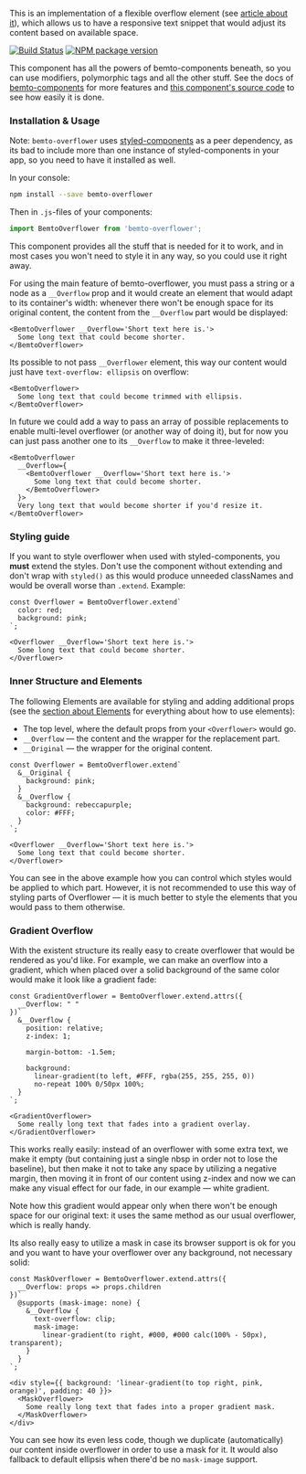 This is an implementation of a flexible overflow element (see [article about it](http://kizu.ru/en/blog/flexible-overflow/)), which allows us to have a responsive text snippet that would adjust its content based on available space.

[![Build Status][build]][build-link] [![NPM package version][version]][version-link]

[build]: https://travis-ci.org/bemto/bemto-overflower.svg?branch=master
[build-link]: https://travis-ci.org/bemto/bemto-overflower
[version]: https://img.shields.io/npm/v/bemto-overflower.svg
[version-link]: https://www.npmjs.com/package/bemto-overflower

This component has all the powers of bemto-components beneath, so you can use modifiers, polymorphic tags and all the other stuff. See the docs of [bemto-components](http://kizu.ru/bemto-components/#elements) for more features and [this component's source code](https://github.com/bemto/bemto-overflower) to see how easily it is done.

### Installation & Usage

Note: `bemto-overflower` uses [styled-components](https://www.styled-components.com/) as a peer dependency, as its bad to include more than one instance of styled-components in your app, so you need to have it installed as well.

In your console:

``` sh
npm install --save bemto-overflower
```

Then in `.js`-files of your components:

``` js static
import BemtoOverflower from 'bemto-overflower';
```

This component provides all the stuff that is needed for it to work, and in most cases you won't need to style it in any way, so you could use it right away.

For using the main feature of bemto-overflower, you must pass a string or a node as a `__Overflow` prop and it would create an element that would adapt to its container's width: whenever there won't be enough space for its original content, the content from the `__Overflow` part would be displayed:

    <BemtoOverflower __Overflow='Short text here is.'>
      Some long text that could become shorter.
    </BemtoOverflower>

Its possible to not pass `__Overflower` element, this way our content would just have `text-overflow: ellipsis` on overflow:

    <BemtoOverflower>
      Some long text that could become trimmed with ellipsis.
    </BemtoOverflower>

In future we could add a way to pass an array of possible replacements to enable multi-level overflower (or another way of doing it), but for now you can just pass another one to its `__Overflow` to make it three-leveled:

    <BemtoOverflower
      __Overflow={
        <BemtoOverflower __Overflow='Short text here is.'>
          Some long text that could become shorter.
        </BemtoOverflower>
      }>
      Very long text that would become shorter if you'd resize it.
    </BemtoOverflower>

### Styling guide

If you want to style overflower when used with styled-components, you **must** extend the styles. Don't use the component without extending and don't wrap with `styled()` as this would produce unneeded classNames and would be overall worse than `.extend`. Example:

    const Overflower = BemtoOverflower.extend`
      color: red;
      background: pink;
    `;

    <Overflower __Overflow='Short text here is.'>
      Some long text that could become shorter.
    </Overflower>

### Inner Structure and Elements

The following Elements are available for styling and adding additional props (see the [section about Elements](http://kizu.ru/bemto-components/#elements) for everything about how to use elements):

- The top level, where the default props from your `<Overflower>` would go.
- `__Overflow` — the content and the wrapper for the replacement part.
- `__Original` — the wrapper for the original content.

<!-- -->

    const Overflower = BemtoOverflower.extend`
      &__Original {
        background: pink;
      }
      &__Overflow {
        background: rebeccapurple;
        color: #FFF;
      }
    `;

    <Overflower __Overflow='Short text here is.'>
      Some long text that could become shorter.
    </Overflower>

You can see in the above example how you can control which styles would be applied to which part. However, it is not recommended to use this way of styling parts of Overflower — it is much better to style the elements that you would pass to them otherwise.

### Gradient Overflow

With the existent structure its really easy to create overflower that would be rendered as you'd like. For example, we can make an overflow into a gradient, which when placed over a solid background of the same color would make it look like a gradient fade:

    const GradientOverflower = BemtoOverflower.extend.attrs({
      __Overflow: " "
    })`
      &__Overflow {
        position: relative;
        z-index: 1;
        
        margin-bottom: -1.5em;

        background:
          linear-gradient(to left, #FFF, rgba(255, 255, 255, 0))
          no-repeat 100% 0/50px 100%;
      }
    `;

    <GradientOverflower>
      Some really long text that fades into a gradient overlay.
    </GradientOverflower>

This works really easily: instead of an overflower with some extra text, we make it empty (but containing just a single nbsp in order not to lose the baseline), but then make it not to take any space by utilizing a negative margin, then moving it in front of our content using z-index and now we can make any visual effect for our fade, in our example — white gradient.

Note how this gradient would appear only when there won't be enough space for our original text: it uses the same method as our usual overflower, which is really handy.

Its also really easy to utilize a mask in case its browser support is ok for you and you want to have your overflower over any background, not necessary solid:

    const MaskOverflower = BemtoOverflower.extend.attrs({
      __Overflow: props => props.children
    })`
      @supports (mask-image: none) {
        &__Overflow {
          text-overflow: clip;
          mask-image:
            linear-gradient(to right, #000, #000 calc(100% - 50px), transparent);
        }
      }
    `;

    <div style={{ background: 'linear-gradient(to top right, pink, orange)', padding: 40 }}>
      <MaskOverflower>
        Some really long text that fades into a proper gradient mask.
      </MaskOverflower>
    </div>

You can see how its even less code, though we duplicate (automatically) our content inside overflower in order to use a mask for it. It would also fallback to default ellipsis when there'd be no `mask-image` support.
